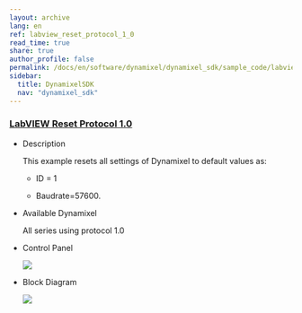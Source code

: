 ```yaml
---
layout: archive
lang: en
ref: labview_reset_protocol_1_0
read_time: true
share: true
author_profile: false
permalink: /docs/en/software/dynamixel/dynamixel_sdk/sample_code/labview_reset_protocol_1_0/
sidebar:
  title: DynamixelSDK
  nav: "dynamixel_sdk"
---
```


<div style="counter-reset: h1 5"></div>
<div style="counter-reset: h2 21"></div>
<div style="counter-reset: h3 5"></div>

<!--[dummy Header 1]>
  <h1 id="sample-code"><a href="#sample-code">Sample Code</a></h1>
  <h2 id="labview-protocol-10"><a href="#labview-protocol-10">LabVIEW Protocol 1.0</a></h2>
<![end dummy Header 1]-->

### [LabVIEW Reset Protocol 1.0](#labview-reset-protocol-10)

- Description

  This example resets all settings of Dynamixel to default values as:

  * ID = 1

  * Baudrate=57600.

- Available Dynamixel

  All series using protocol 1.0

- Control Panel

  ![](/assets/images/sw/sdk/dynamixel_sdk/library_setup/labview/windows/sample_code/factory_reset1/factory_reset1.png)

- Block Diagram

  ![](/assets/images/sw/sdk/dynamixel_sdk/library_setup/labview/windows/sample_code/factory_reset1/block_diagram.png)
